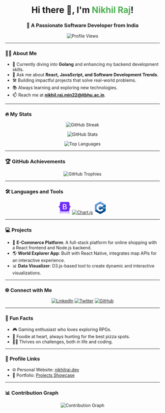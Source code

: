 <h1 align="center">Hi there 👋, I'm <span style="color:#4CAF50;">Nikhil Raj</span>!</h1>
<h3 align="center">🚀 A Passionate Software Developer from India</h3>

<p align="center">
  <img src="https://komarev.com/ghpvc/?username=hustlernik&label=Profile%20Views&color=0e75b6&style=flat" alt="Profile Views" />
</p>

---

### 👨‍💻 **About Me**
- 🌱 Currently diving into **Golang** and enhancing my backend development skills.
- 💬 Ask me about **React, JavaScript, and Software Development Trends**.
- 🛠️ Building impactful projects that solve real-world problems.
- 📚 Always learning and exploring new technologies.
- 📫 Reach me at **[nikhil.raj.min22@itbhu.ac.in](mailto:nikhil.raj.min22@itbhu.ac.in)**.

---

### 🔥 **My Stats**
<p align="center">
  <img src="https://github-readme-streak-stats.herokuapp.com/?user=hustlernik&theme=radical&hide_border=true" alt="GitHub Streak" />
</p>

<p align="center">
  <img src="https://github-readme-stats.vercel.app/api?username=hustlernik&show_icons=true&theme=radical&hide_border=true" alt="GitHub Stats" />
</p>

<p align="center">
  <img src="https://github-readme-stats.vercel.app/api/top-langs?username=hustlernik&langs_count=10&layout=compact&theme=radical&hide_border=true" alt="Top Languages" />
</p>

---

### 🏆 **GitHub Achievements**
<p align="center">
  <img src="https://github-profile-trophy.vercel.app/?username=hustlernik&theme=radical&margin-w=15&margin-h=15" alt="GitHub Trophies" />
</p>

---

### 🛠️ **Languages and Tools**
<p align="center">
  <a href="https://getbootstrap.com" target="_blank"><img src="https://raw.githubusercontent.com/devicons/devicon/master/icons/bootstrap/bootstrap-plain-wordmark.svg" alt="Bootstrap" width="40" height="40"/></a>
  <a href="https://www.chartjs.org" target="_blank"><img src="https://www.chartjs.org/media/logo-title.svg" alt="Chart.js" width="40" height="40"/></a>
  <a href="https://www.w3schools.com/cpp/" target="_blank"><img src="https://raw.githubusercontent.com/devicons/devicon/master/icons/cplusplus/cplusplus-original.svg" alt="C++" width="40" height="40"/></a>
  <!-- Add more icons as needed -->
</p>

---

### 💻 **Projects**
- 🛒 **E-Commerce Platform**: A full-stack platform for online shopping with a React frontend and Node.js backend.
- 🌎 **World Explorer App**: Built with React Native, integrates map APIs for an interactive experience.
- 📊 **Data Visualizer**: D3.js-based tool to create dynamic and interactive visualizations.

---

### 🌐 **Connect with Me**
<p align="center">
  <a href="https://linkedin.com/in/nikhil-raj-860722267/" target="_blank"><img src="https://img.shields.io/badge/LinkedIn-%230077B5.svg?&style=for-the-badge&logo=linkedin&logoColor=white" alt="LinkedIn"/></a>
  <a href="https://twitter.com/" target="_blank"><img src="https://img.shields.io/badge/Twitter-%231DA1F2.svg?&style=for-the-badge&logo=twitter&logoColor=white" alt="Twitter"/></a>
  <a href="https://github.com/hustlernik" target="_blank"><img src="https://img.shields.io/badge/GitHub-%2312100E.svg?&style=for-the-badge&logo=github&logoColor=white" alt="GitHub"/></a>
</p>

---

### 🎯 **Fun Facts**
- 🎮 Gaming enthusiast who loves exploring RPGs.
- 🍕 Foodie at heart, always hunting for the best pizza spots.
- 🧗‍♂️ Thrives on challenges, both in life and coding.

---

### 🔗 **Profile Links**
- 🌐 Personal Website: [nikhilraj.dev](#)
- 📂 Portfolio: [Projects Showcase](#)

---

### 📊 **Contribution Graph**
<p align="center">
  <img src="https://activity-graph.herokuapp.com/graph?username=hustlernik&theme=radical&hide_border=true" alt="Contribution Graph" />
</p>
